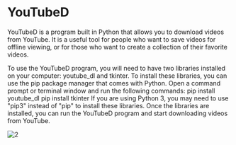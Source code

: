 # YouTubeD
YouTubeD is a program built in Python that allows you to download videos from YouTube. It is a useful tool for people who want to save videos for offline viewing, or for those who want to create a collection of their favorite videos.

To use the YouTubeD program, you will need to have two libraries installed on your computer: youtube_dl and tkinter.
To install these libraries, you can use the pip package manager that comes with Python. 
Open a command prompt or terminal window and run the following commands:
pip install youtube_dl
pip install tkinter
If you are using Python 3, you may need to use "pip3" instead of "pip" to install these libraries. 
Once the libraries are installed, you can run the YouTubeD program and start downloading videos from YouTube.

![2](https://user-images.githubusercontent.com/77004556/236968387-9c155cdf-c024-46cd-b89d-c341b01d64dc.jpg)
